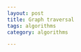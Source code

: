 ```yaml
---
layout: post
title: Graph traversal 
tags: algorithms
category: algorithms 

---
```


<script src="https://gist.github.com/selimslab/19a08da6df682fc08cc4ece4fb01a309.js"></script>

<script src="https://gist.github.com/selimslab/c9f83af8e34d01ad78c64dc6b97cb9b3.js"></script>